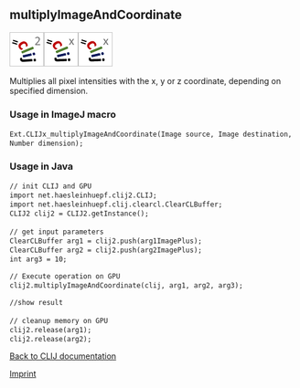 ## multiplyImageAndCoordinate
![Image](images/mini_clij2_logo.png)![Image](images/mini_clijx_logo.png)![Image](images/mini_clijx_logo.png)

Multiplies all pixel intensities with the x, y or z coordinate, depending on specified dimension.</pre>

### Usage in ImageJ macro
```
Ext.CLIJx_multiplyImageAndCoordinate(Image source, Image destination, Number dimension);
```


### Usage in Java
```
// init CLIJ and GPU
import net.haesleinhuepf.clij2.CLIJ;
import net.haesleinhuepf.clij.clearcl.ClearCLBuffer;
CLIJ2 clij2 = CLIJ2.getInstance();

// get input parameters
ClearCLBuffer arg1 = clij2.push(arg1ImagePlus);
ClearCLBuffer arg2 = clij2.push(arg2ImagePlus);
int arg3 = 10;
```

```
// Execute operation on GPU
clij2.multiplyImageAndCoordinate(clij, arg1, arg2, arg3);
```

```
//show result

// cleanup memory on GPU
clij2.release(arg1);
clij2.release(arg2);
```


[Back to CLIJ documentation](https://clij.github.io/)

[Imprint](https://clij.github.io/imprint)
